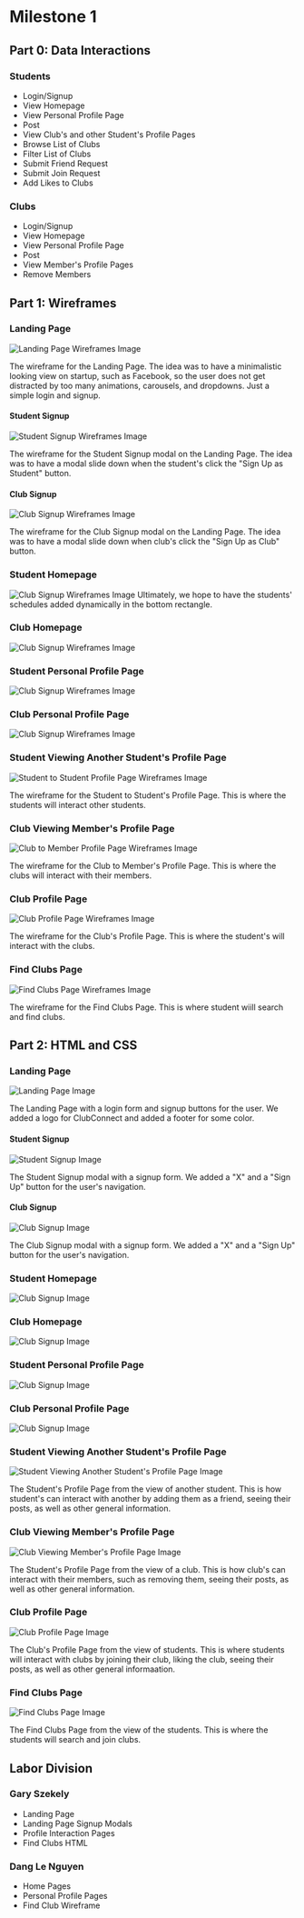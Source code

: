 # Milestone 1

## Part 0: Data Interactions
  ### Students
  - Login/Signup
  - View Homepage 
  - View Personal Profile Page
  - Post
  - View Club's and other Student's Profile Pages
  - Browse List of Clubs
  - Filter List of Clubs
  - Submit Friend Request
  - Submit Join Request
  - Add Likes to Clubs
  ### Clubs
  - Login/Signup
  - View Homepage 
  - View Personal Profile Page
  - Post
  - View Member's Profile Pages
  - Remove Members

## Part 1: Wireframes
  ### Landing Page
  ![Landing Page Wireframes Image](wireframes/LandingPageWireframes.png "Landing Page Wireframes")

  The wireframe for the Landing Page. The idea was to have a minimalistic looking view on startup, such as Facebook, so the user does not get distracted by too many animations, carousels, and dropdowns. Just a simple login and signup.

  #### Student Signup
  ![Student Signup Wireframes Image](wireframes/StudentSignupWireframes.png "Student Signup Wireframes")

  The wireframe for the Student Signup modal on the Landing Page. The idea was to have a modal slide down when the student's click the "Sign Up as Student" button.

  #### Club Signup
  ![Club Signup Wireframes Image](wireframes/ClubSignupWireframes.png "Club Signup Wireframes")

  The wireframe for the Club Signup modal on the Landing Page. The idea was to have a modal slide down when club's click the "Sign Up as Club" button.

  ### Student Homepage
  ![Club Signup Wireframes Image](wireframes/StudentHomePageWireframes.png "Club Signup Wireframes")
  Ultimately, we hope to have the students' schedules added dynamically in the bottom rectangle.

  ### Club Homepage
  ![Club Signup Wireframes Image](wireframes/ClubHomePageWireframes.png "Club Signup Wireframes")

  ### Student Personal Profile Page
  ![Club Signup Wireframes Image](wireframes/StudentPersonalPageWireframes.png "Club Signup Wireframes")

  ### Club Personal Profile Page
  ![Club Signup Wireframes Image](wireframes/ClubPersonalPageWireframes.png "Club Signup Wireframes")

  ### Student Viewing Another Student's Profile Page
  ![Student to Student Profile Page Wireframes Image](wireframes/StudentToStudentProfilePageWireframes.png "Student Viewing Another Student's Profile Page")

  The wireframe for the Student to Student's Profile Page. This is where the students will interact other students.

  ### Club Viewing Member's Profile Page
  ![Club to Member Profile Page Wireframes Image](wireframes/ClubToStudentProfilePageWireframes.png "Club Viewing Member's Profile Page")

  The wireframe for the Club to Member's Profile Page. This is where the clubs will interact with their members.

  ### Club Profile Page
  ![Club Profile Page Wireframes Image](wireframes/ClubProfilePageWireframes.png "Club Profile Page")

  The wireframe for the Club's Profile Page. This is where the student's will interact with the clubs.

  ### Find Clubs Page
  ![Find Clubs Page Wireframes Image](wireframes/FindClubsPageWireframes.png "Find Clubs Page")

  The wireframe for the Find Clubs Page. This is where student wiill search and find clubs.

## Part 2: HTML and CSS
  ### Landing Page
  ![Landing Page Image](html-and-css/LandingPage.png "Landing Page")

  The Landing Page with a login form and signup buttons for the user. We added a logo for ClubConnect and added a footer for some color.

  #### Student Signup
  ![Student Signup Image](html-and-css/StudentSignup.png "Student Signup")

  The Student Signup modal with a signup form. We added a "X" and a "Sign Up" button for the user's navigation.

  #### Club Signup
  ![Club Signup Image](html-and-css/ClubSignup.png "Club Signup")

  The Club Signup modal with a signup form. We added a "X" and a "Sign Up" button for the user's navigation.

  ### Student Homepage
  ![Club Signup Image](html-and-css/StudentHomePage.png "Student Homepage")
  
  ### Club Homepage
  ![Club Signup Image](html-and-css/ClubHomePage.png "Club Homepage")

  ### Student Personal Profile Page
  ![Club Signup Image](html-and-css/StudentPersonalPage.png "Student Personal Page")

  ### Club Personal Profile Page
  ![Club Signup Image](html-and-css/ClubPersonalPage.png "Club Personal Page")

  ### Student Viewing Another Student's Profile Page
  ![Student Viewing Another Student's Profile Page Image](html-and-css/StudentToStudentProfilePage.png "Student Viewing Another Student's Profile Page")

  The Student's Profile Page from the view of another student. This is how student's can interact with another by adding them as a friend, seeing their posts, as well as other general information.

  ### Club Viewing Member's Profile Page
  ![Club Viewing Member's Profile Page Image](html-and-css/ClubToStudentProfilePage.png "Club Viewing Member's Profile Page")

  The Student's Profile Page from the view of a club. This is how club's can interact with their members, such as removing them, seeing their posts, as well as other general information.

  ### Club Profile Page
  ![Club Profile Page Image](html-and-css/ClubProfilePage.png "Club Profile Page")

  The Club's Profile Page from the view of students. This is where students will interact with clubs by joining their club, liking the club, seeing their posts, as well as other general informaation. 

  ### Find Clubs Page
  ![Find Clubs Page Image](html-and-css/FindClubsPage.png "Find Clubs Page")

  The Find Clubs Page from the view of the students. This is where the students will search and join clubs.

## Labor Division
  ### Gary Szekely
  - Landing Page
  - Landing Page Signup Modals
  - Profile Interaction Pages
  - Find Clubs HTML
  ### Dang Le Nguyen
  - Home Pages
  - Personal Profile Pages
  - Find Club Wireframe
